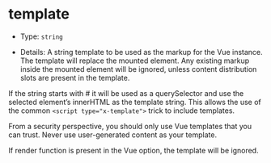 # template

* Type: `string`

* Details:
A string template to be used as the markup for the Vue instance. The template will replace the mounted element. Any existing markup inside the mounted element will be ignored, unless content distribution slots are present in the template.

If the string starts with # it will be used as a querySelector and use the selected element’s innerHTML as the template string. This allows the use of the common `<script type="x-template">` trick to include templates.

From a security perspective, you should only use Vue templates that you can trust. Never use user-generated content as your template.

If render function is present in the Vue option, the template will be ignored.
